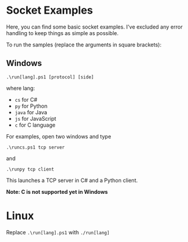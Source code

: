 # Socket Examples

Here, you can find some basic socket examples. 
I've excluded any error handling to keep things as simple as possible.

To run the samples (replace the arguments in square brackets):

## Windows

    .\run[lang].ps1 [protocol] [side]

where lang:

- `cs` for C#
- `py` for Python
- `java` for Java
- `js` for JavaScript
- `c` for C language

For examples, open two windows and type

    .\runcs.ps1 tcp server

and

    .\runpy tcp client

This launches a TCP server in C# and a Python client.

**Note: C is not supported yet in Windows**

# Linux

Replace `.\run[lang].ps1` with `./run[lang]`
